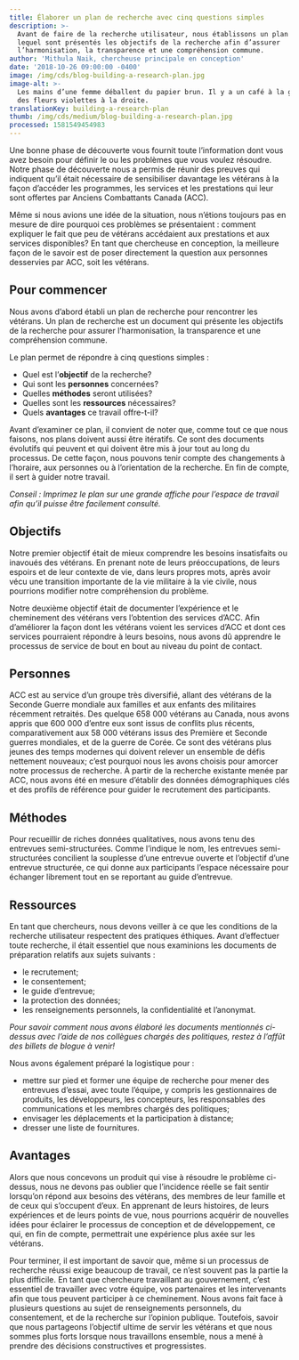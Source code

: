 ```yaml
---
title: Élaborer un plan de recherche avec cinq questions simples
description: >-
  Avant de faire de la recherche utilisateur, nous établissons un plan dans
  lequel sont présentés les objectifs de la recherche afin d’assurer
  l’harmonisation, la transparence et une compréhension commune.
author: 'Mithula Naik, chercheuse principale en conception'
date: '2018-10-26 09:00:00 -0400'
image: /img/cds/blog-building-a-research-plan.jpg
image-alt: >-
  Les mains d’une femme déballent du papier brun. Il y a un café à la gauche et
  des fleurs violettes à la droite.
translationKey: building-a-research-plan
thumb: /img/cds/medium/blog-building-a-research-plan.jpg
processed: 1581549454983
---
```


Une bonne phase de découverte vous fournit toute l’information dont vous avez besoin pour définir le ou les problèmes que vous voulez résoudre. Notre phase de découverte nous a permis de réunir des preuves qui indiquent qu’il était nécessaire de sensibiliser davantage les vétérans à la façon d’accéder les programmes, les services et les prestations qui leur sont offertes par Anciens Combattants Canada (ACC).
 
Même si nous avions une idée de la situation, nous n’étions toujours pas en mesure de dire pourquoi ces problèmes se présentaient : comment expliquer le fait que peu de vétérans accédaient aux prestations et aux services disponibles? En tant que chercheuse en conception, la meilleure façon de le savoir est de poser directement la question aux personnes desservies par ACC, soit les vétérans.

## Pour commencer
Nous avons d’abord établi un plan de recherche pour rencontrer les vétérans. Un plan de recherche est un document qui présente les objectifs de la recherche pour assurer l’harmonisation, la transparence et une compréhension commune.
 
Le plan permet de répondre à cinq questions simples :

* Quel est l’**objectif** de la recherche?
* Qui sont les **personnes** concernées?
* Quelles **méthodes** seront utilisées?
* Quelles sont les **ressources** nécessaires?
* Quels **avantages** ce travail offre-t-il?
 
Avant d’examiner ce plan, il convient de noter que, comme tout ce que nous faisons, nos plans doivent aussi être itératifs. Ce sont des documents évolutifs qui peuvent et qui doivent être mis à jour tout au long du processus. De cette façon, nous pouvons tenir compte des changements à l’horaire, aux personnes ou à l’orientation de la recherche. En fin de compte, il sert à guider notre travail.
 
*Conseil : Imprimez le plan sur une grande affiche pour l’espace de travail afin qu’il puisse être facilement consulté.*
 
## Objectifs
Notre premier objectif était de mieux comprendre les besoins insatisfaits ou inavoués des vétérans. En prenant note de leurs préoccupations, de leurs espoirs et de leur contexte de vie, dans leurs propres mots, après avoir vécu une transition importante de la vie militaire à la vie civile, nous pourrions modifier notre compréhension du problème.
 
Notre deuxième objectif était de documenter l’expérience et le cheminement des vétérans vers l’obtention des services d’ACC. Afin d’améliorer la façon dont les vétérans voient les services d’ACC et dont ces services pourraient répondre à leurs besoins, nous avons dû apprendre le processus de service de bout en bout au niveau du point de contact.
 
## Personnes
ACC est au service d’un groupe très diversifié, allant des vétérans de la Seconde Guerre mondiale aux familles et aux enfants des militaires récemment retraités. Des quelque 658 000 vétérans au Canada, nous avons appris que 600 000 d’entre eux sont issus de conflits plus récents, comparativement aux 58 000 vétérans issus des Première et Seconde guerres mondiales, et de la guerre de Corée. Ce sont des vétérans plus jeunes des temps modernes qui doivent relever un ensemble de défis nettement nouveaux; c’est pourquoi nous les avons choisis pour amorcer notre processus de recherche. À partir de la recherche existante menée par ACC, nous avons été en mesure d’établir des données démographiques clés et des profils de référence pour guider le recrutement des participants.
 
## Méthodes
Pour recueillir de riches données qualitatives, nous avons tenu des entrevues semi-structurées. Comme l’indique le nom, les entrevues semi-structurées concilient la souplesse d’une entrevue ouverte et l’objectif d’une entrevue structurée, ce qui donne aux participants l’espace nécessaire pour échanger librement tout en se reportant au guide d’entrevue.
 
## Ressources
En tant que chercheurs, nous devons veiller à ce que les conditions de la recherche utilisateur respectent des pratiques éthiques. Avant d’effectuer toute recherche, il était essentiel que nous examinions les documents de préparation relatifs aux sujets suivants :

* le recrutement;
* le consentement;
* le guide d’entrevue;
* la protection des données;
* les renseignements personnels, la confidentialité et l’anonymat.
 
*Pour savoir comment nous avons élaboré les documents mentionnés ci-dessus avec l’aide de nos collègues chargés des politiques, restez à l’affût des billets de blogue à venir!*
 
Nous avons également préparé la logistique pour :

* mettre sur pied et former une équipe de recherche pour mener des entrevues d’essai, avec toute l’équipe, y compris les gestionnaires de produits, les développeurs, les concepteurs, les responsables des communications et les membres chargés des politiques;
* envisager les déplacements et la participation à distance;
* dresser une liste de fournitures.
 
## Avantages
Alors que nous concevons un produit qui vise à résoudre le problème ci-dessus, nous ne devons pas oublier que l’incidence réelle se fait sentir lorsqu’on répond aux besoins des vétérans, des membres de leur famille et de ceux qui s’occupent d’eux. En apprenant de leurs histoires, de leurs expériences et de leurs points de vue, nous pourrions acquérir de nouvelles idées pour éclairer le processus de conception et de développement, ce qui, en fin de compte, permettrait une expérience plus axée sur les vétérans.
 
Pour terminer, il est important de savoir que, même si un processus de recherche réussi exige beaucoup de travail, ce n’est souvent pas la partie la plus difficile. En tant que chercheure travaillant au gouvernement, c’est essentiel de travailler avec votre équipe, vos partenaires et les intervenants afin que tous peuvent participer à ce cheminement. Nous avons fait face à plusieurs questions au sujet de renseignements personnels, du consentement, et de la recherche sur l’opinion publique. Toutefois, savoir que nous partageons l’objectif ultime de servir les vétérans et que nous sommes plus forts lorsque nous travaillons ensemble, nous a mené à prendre des décisions constructives et progressistes.

